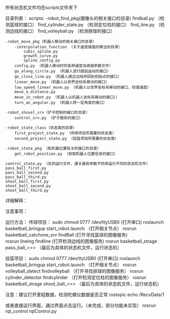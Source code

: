 所有状态机文件均在scripts文件夹下

目录列表：
scripts:
    -robot_find_pkg(摄像头的相关接口的目录)
        findball.py （检测篮球的接口）
        find_cylinder_state.py （检测定位柱的接口）
        find_line.py （检测边线的接口）
        find_volleyball.py （检测排球的接口）

    -robot_move_pkg（机器人移动的相关接口的目录）
        -interpolation_function （关于速度插值的算法的目录）
            cubic_spline.py
            growth_curve.py
            spline_config.py
        config.py （机器人移动时的各种速度及阙值参数文件）
        go_along_circle.py （机器人进行圆弧运动的接口）
        go_close_line.py （机器人接近边线并回到初始点的接口）
        linear_move.py （机器人以世界坐标系移动的接口）
        low_speed_linear_move.py （机器人以世界坐标系移动的接口，较慢速度）
        move_a_distance.py 
        move_in_robot.py （机器人以机器人坐标系移动的接口））
        turn_an_angular.py （机器人转一定角度的接口）

    -robot_shovel_srv（铲子控制的接口的目录）
        control_srv.py （铲子服务的接口）

    -robot_state_class（状态类的目录）
        first_project_state.py （传球项目所需要的状态类）
        second_project_state.py （投篮项目所需要的状态类）

    -robot_state_pkg （和机器位置有关的接口的目录）
        get_robot_position.py （获取机器人位置信息的接口）

    control_state.py （总的运行文件，通关接收参数不同来运行不同的状态机文件）
    pass_ball_first.py
    pass_ball_second.py
    pass_ball_third.py
    shoot_ball_first.py
    shoot_ball_second.py
    shoot_ball_third.py

详细解释：



注意事项：



运行方法：
  传球项目：
	sudo chmod 0777 /dev/ttyUSB0 (打开串口)
        roslaunch basketball_bringup start_robot.launch （打开相关节点）
        rosrun basketball_catchone_srv findBall (打开寻找篮球的图像服务)	
	rosrun lineing findline (打开检测边线的图像服务)
	rosrun basketball_strage pass_ball_>>> （最后为具体的状态机文件，运行状态机）

  投篮项目：
        sudo chmod 0777 /dev/ttyUSB0 (打开串口)
	roslaunch basketball_bringup start_robot.launch （打开相关节点）
        rosrun volleyball_detect findvolleyball （打开寻找排球的图像服务）
	rosrun cylinder_detector findcylinder  （打开检测定位柱的图像服务）
	rosrun basketball_strage shoot_ball_>>> （最后为具体的状态机文件，运行状态机）

  注意：建议打开里程数据，检测陀螺仪数据是否正常
	rostopic echo /RecvData/1 

或者直接运行界面，通过界面点击运行。（未完成，部分功能未实现）
	rosrun rqt_control rqtControl.py

